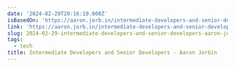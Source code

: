 ```yaml
---
date: '2024-02-29T20:16:10.000Z'
isBasedOn: 'https://aaron.jorb.in/intermediate-developers-and-senior-developers/'
link: 'https://aaron.jorb.in/intermediate-developers-and-senior-developers/'
slug: 2024-02-29-intermediate-developers-and-senior-developers-aaron-jorbin
tags:
  - tech
title: Intermediate Developers and Senior Developers - Aaron Jorbin
---
```


